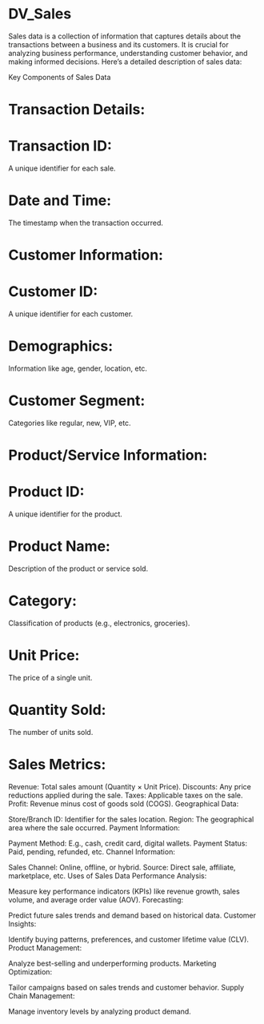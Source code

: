 # DV_Sales
Sales data is a collection of information that captures details about the transactions between a business and its customers. It is crucial for analyzing business performance, understanding customer behavior, and making informed decisions. Here’s a detailed description of sales data:

Key Components of Sales Data
# Transaction Details:

# Transaction ID:
A unique identifier for each sale.

# Date and Time:
The timestamp when the transaction occurred.

# Customer Information:
# Customer ID:
A unique identifier for each customer.

# Demographics: 
Information like age, gender, location, etc.

# Customer Segment:
Categories like regular, new, VIP, etc.

# Product/Service Information:
# Product ID: 
A unique identifier for the product.

# Product Name:
Description of the product or service sold.

# Category:
Classification of products (e.g., electronics, groceries).

# Unit Price:
The price of a single unit.

# Quantity Sold: 
The number of units sold.

# Sales Metrics:
Revenue: Total sales amount (Quantity × Unit Price).
Discounts: Any price reductions applied during the sale.
Taxes: Applicable taxes on the sale.
Profit: Revenue minus cost of goods sold (COGS).
Geographical Data:

Store/Branch ID: Identifier for the sales location.
Region: The geographical area where the sale occurred.
Payment Information:

Payment Method: E.g., cash, credit card, digital wallets.
Payment Status: Paid, pending, refunded, etc.
Channel Information:

Sales Channel: Online, offline, or hybrid.
Source: Direct sale, affiliate, marketplace, etc.
Uses of Sales Data
Performance Analysis:

Measure key performance indicators (KPIs) like revenue growth, sales volume, and average order value (AOV).
Forecasting:

Predict future sales trends and demand based on historical data.
Customer Insights:

Identify buying patterns, preferences, and customer lifetime value (CLV).
Product Management:

Analyze best-selling and underperforming products.
Marketing Optimization:

Tailor campaigns based on sales trends and customer behavior.
Supply Chain Management:

Manage inventory levels by analyzing product demand.
